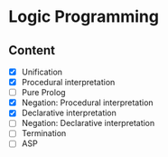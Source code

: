 # Logic Programming

## Content

+ [x] Unification
+ [x] Procedural interpretation
+ [ ] Pure Prolog
+ [x] Negation: Procedural interpretation
+ [x] Declarative interpretation
+ [ ] Negation: Declarative interpretation
+ [ ] Termination
+ [ ] ASP
